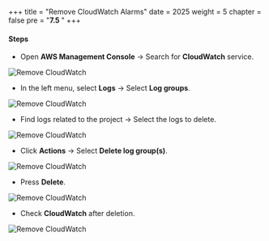 +++
title = "Remove CloudWatch Alarms"
date = 2025
weight = 5
chapter = false
pre = "<b>7.5 </b>"
+++

#### Steps

-   Open **AWS Management Console** → Search for **CloudWatch** service.

![Remove CloudWatch](/images/7/7.5/Screenshot_1.png)

-   In the left menu, select **Logs** → Select **Log groups**.

![Remove CloudWatch](/images/7/7.5/Screenshot_2.png)

-   Find logs related to the project → Select the logs to delete.

![Remove CloudWatch](/images/7/7.5/Screenshot_3.png)

-   Click **Actions** → Select **Delete log group(s)**.

![Remove CloudWatch](/images/7/7.5/Screenshot_4.png)

-   Press **Delete**.

![Remove CloudWatch](/images/7/7.5/Screenshot_5.png)

-   Check **CloudWatch** after deletion.

![Remove CloudWatch](/images/7/7.5/Screenshot_6.png)

